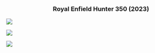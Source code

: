 <h3 align="center"> Royal Enfield Hunter 350 (2023) </h3>

![](punter-back.jpeg)

![](punter.jpeg)

![](punter-side.png)

